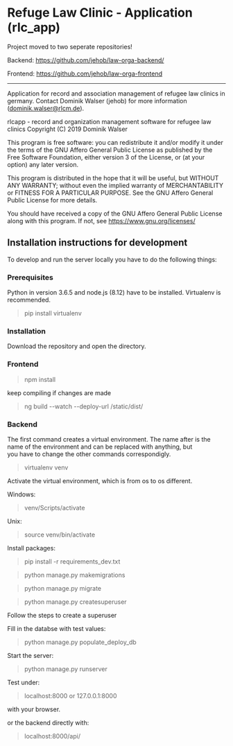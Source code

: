 # Refuge Law Clinic - Application (rlc_app)

Project moved to two seperate repositories!

Backend: https://github.com/jehob/law-orga-backend/

Frontend: https://github.com/jehob/law-orga-frontend

________________

Application for record and association management of refugee law clinics in germany.
Contact Dominik Walser (jehob) for more information (dominik.walser@rlcm.de).

rlcapp - record and organization management software for refugee law clinics
Copyright (C) 2019  Dominik Walser

This program is free software: you can redistribute it and/or modify
it under the terms of the GNU Affero General Public License as
published by the Free Software Foundation, either version 3 of the
License, or (at your option) any later version.

This program is distributed in the hope that it will be useful,
but WITHOUT ANY WARRANTY; without even the implied warranty of
MERCHANTABILITY or FITNESS FOR A PARTICULAR PURPOSE.  See the
GNU Affero General Public License for more details.

You should have received a copy of the GNU Affero General Public License
along with this program.  If not, see <https://www.gnu.org/licenses/>



## Installation instructions for development

To develop and run the server locally you have to do the following things:

### Prerequisites

Python in version 3.6.5 and node.js (8.12) have to be installed. Virtualenv is recommended.

> pip install virtualenv

### Installation

Download the repository and open the directory.

### **Frontend**

> npm install

keep compiling if changes are made

> ng build --watch --deploy-url /static/dist/

### **Backend**

The first command creates a virtual environment. The name after is the name of the environment and can be replaced with anything, but you have to change the other commands correspondigly.

> virtualenv venv

Activate the virtual environment, which is from os to os different.

Windows:

> venv/Scripts/activate

Unix:

> source venv/bin/activate

Install packages:

> pip install -r requirements_dev.txt

> python manage.py makemigrations

> python manage.py migrate

> python manage.py createsuperuser


Follow the steps to create a superuser

Fill in the databse with test values:

> python manage.py populate_deploy_db

Start the server:

> python manage.py runserver

Test under:

> localhost:8000 or 127.0.0.1:8000

with your browser.

or the backend directly with:

> localhost:8000/api/
